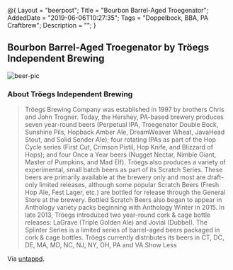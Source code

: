 @{
 Layout = "beerpost";
 Title = "Bourbon Barrel-Aged Troegenator";
 AddedDate = "2019-06-06T10:27:35";
 Tags = "Doppelbock, BBA, PA Craftbrew";
 Description = "";
 }
 

## Bourbon Barrel-Aged Troegenator by Tröegs Independent Brewing

![beer-pic]

### About Tröegs Independent Brewing

> Tröegs Brewing Company was established in 1997 by brothers Chris and John Trogner. Today, the Hershey, PA-based brewery produces seven year-round beers (Perpetual IPA, Troegenator Double Bock, Sunshine Pils, Hopback Amber Ale, DreamWeaver Wheat, JavaHead Stout, and Solid Sender Ale); four rotating IPAs as part of the Hop Cycle series (First Cut, Crimson Pistil, Hop Knife, and Blizzard of Hops); and four Once a Year beers (Nugget Nectar, Nimble Giant, Master of Pumpkins, and Mad Elf). Tröegs also produces a variety of experimental, small batch beers as part of its Scratch Series. These beers are primarily available at the brewery only and most are draft-only limited releases, although some popular Scratch Beers (Fresh Hop Ale, Fest Lager, etc.) are bottled for release through the General Store at the brewery. Bottled Scratch Beers also began to appear in Anthology variety packs beginning with Anthology Winter in 2015. In late 2013, Tröegs introduced two year-round cork & cage bottle releases: LaGrave (Triple Golden Ale) and Jovial (Dubbel).
> The Splinter Series is a limited series of barrel-aged beers packaged in cork & cage bottles.
> Tröegs currently distributes its beers in CT, DC, DE, MA, MD, NC, NJ, NY, OH, PA and VA.Show Less

Via [untappd][untappd-url].

[untappd-url]: <https://untappd.com//troegsbrewingcompany>
[beer-pic]: https://jasonpowley.com/assets/img/2019-06-06-bourbon-barrel-aged-troegenator.jpeg "Bourbon Barrel-Aged Troegenator by Tröegs Independent Brewing"
